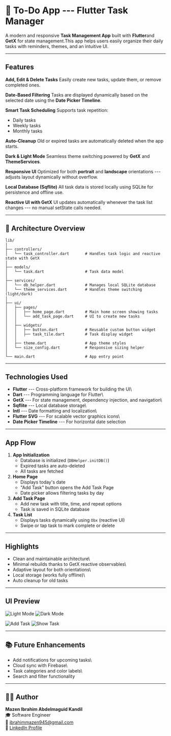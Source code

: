 # 📝 To-Do App --- Flutter Task Manager

A modern and responsive **Task Management App** built with **Flutter**and **GetX** for state management.This app helps users easily organize their daily tasks with reminders, themes, and an intuitive UI.

------------------------------------------------------------------------

## Features

**Add, Edit & Delete Tasks**
Easily create new tasks, update them, or remove completed ones.

**Date-Based Filtering**
Tasks are displayed dynamically based on the selected date using the **Date Picker Timeline**.

**Smart Task Scheduling**
Supports task repetition: 
- Daily tasks
- Weekly tasks
- Monthly tasks

**Auto-Cleanup**
Old or expired tasks are automatically deleted when the app starts.

**Dark & Light Mode**
Seamless theme switching powered by **GetX** and **ThemeServices**.

**Responsive UI**
Optimized for both **portrait** and **landscape** orientations --- 
adjusts layout dynamically without overflow.

**Local Database (Sqflite)**
All task data is stored locally using SQLite for persistence and offline use.

**Reactive UI with GetX**
UI updates automatically whenever the task list changes --- no manual setState calls needed.

------------------------------------------------------------------------

## 🧩 Architecture Overview

    lib/
    │
    ├── controllers/
    │   └── task_controller.dart       # Handles task logic and reactive state with GetX
    │
    ├── models/
    │   └── task.dart                  # Task data model
    │
    ├── services/
    │   └── db_helper.dart             # Manages local SQLite database
    │   └── theme_services.dart        # Handles theme switching (light/dark)
    │
    ├── ui/
    │   ├── pages/
    │   │   ├── home_page.dart         # Main home screen showing tasks
    │   │   └── add_task_page.dart     # UI to create new tasks
    │   │
    │   ├── widgets/
    │   │   ├── button.dart            # Reusable custom button widget
    │   │   ├── task_tile.dart         # Task display widget
    │   │
    │   ├── theme.dart                 # App theme styles
    │   └── size_config.dart           # Responsive sizing helper
    │
    └── main.dart                      # App entry point

------------------------------------------------------------------------

## Technologies Used

-   **Flutter** --- Cross-platform framework for building the UI\
-   **Dart** --- Programming language for Flutter\
-   **GetX** --- For state management, dependency injection, and
    navigation\
-   **Sqflite** --- Local database storage\
-   **Intl** --- Date formatting and localization\
-   **Flutter SVG** --- For scalable vector graphics icons\
-   **Date Picker Timeline** --- For horizontal date selection

------------------------------------------------------------------------

## App Flow

1.  **App Initialization**
    -   Database is initialized (`DBHelper.initDB()`)
    -   Expired tasks are auto-deleted
    -   All tasks are fetched
2.  **Home Page**
    -   Displays today's date
    -   "Add Task" button opens the Add Task Page
    -   Date picker allows filtering tasks by day
3.  **Add Task Page**
    -   Add new task with title, time, and repeat options
    -   Task is saved in SQLite database
4.  **Task List**
    -   Displays tasks dynamically using `Obx` (reactive UI)
    -   Swipe or tap task to mark complete or delete

------------------------------------------------------------------------


## Highlights

-   Clean and maintainable architecture\
-   Minimal rebuilds thanks to GetX reactive observables\
-   Adaptive layout for both orientations\
-   Local storage (works fully offline)\
-   Auto cleanup for old tasks

------------------------------------------------------------------------

##  UI Preview 

![Light Mode](images/Dashboard(light).jpg)    ![Dark Mode](images/Dashboard(Dark).jpg)

![Add Task](images/AddItem(Dark).jpg)
![Show Task](images/ShowTask(4).jpg)

------------------------------------------------------------------------


## 📚 Future Enhancements

-   Add notifications for upcoming tasks\
-   Cloud sync with Firebase\
-   Task categories and color labels\
-   Search and filter functionality

------------------------------------------------------------------------

## 👨‍💻 Author

**Mazen Ibrahim Abdelmaguid Kandil**\
🎓 Software Engineer  
📧 ibrahimmazen945@gmail.com\
💼 [LinkedIn Profile](https://www.linkedin.com/in/mazenibrahim)
